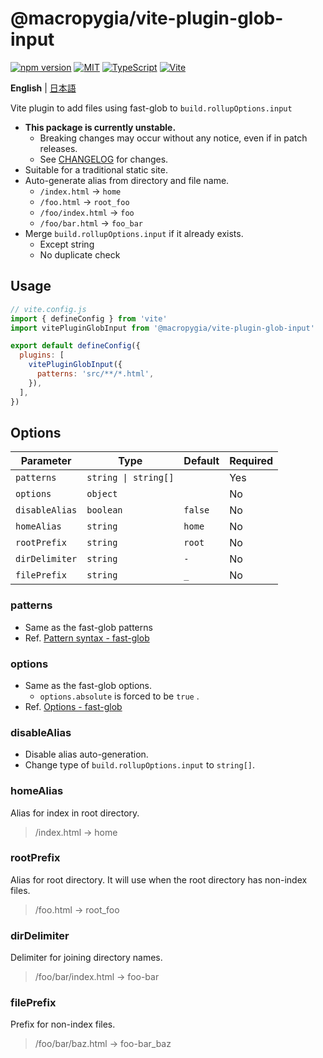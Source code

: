 # @macropygia/vite-plugin-glob-input

[![npm version](https://img.shields.io/npm/v/@macropygia/vite-plugin-glob-input.svg?style=flat-square)](https://www.npmjs.com/package/@macropygia/vite-plugin-glob-input)
[![MIT](https://img.shields.io/npm/l/@macropygia/vite-plugin-glob-input?style=flat-square)](./LICENSE)
[![TypeScript](https://img.shields.io/badge/TypeScript-3178c6?style=flat-square&logo=typescript&logoColor=white)](https://www.typescriptlang.org/)
[![Vite](https://img.shields.io/badge/Vite-646cff?style=flat-square&logo=Vite&logoColor=white)](https://vitejs.dev)

**English** | [日本語](README.ja_JP.md)

Vite plugin to add files using fast-glob to `build.rollupOptions.input`

- **This package is currently unstable.**
    - Breaking changes may occur without any notice, even if in patch releases.
    - See [CHANGELOG](CHANGELOG.md) for changes.
- Suitable for a traditional static site.
- Auto-generate alias from directory and file name.
    - `/index.html` -> `home`
    - `/foo.html` -> `root_foo`
    - `/foo/index.html` -> `foo`
    - `/foo/bar.html` -> `foo_bar`
- Merge `build.rollupOptions.input` if it already exists.
    - Except string
    - No duplicate check

## Usage

```js
// vite.config.js
import { defineConfig } from 'vite'
import vitePluginGlobInput from '@macropygia/vite-plugin-glob-input'

export default defineConfig({
  plugins: [
    vitePluginGlobInput({
      patterns: 'src/**/*.html',
    }),
  ],
})
```

## Options

| Parameter      | Type                 | Default | Required |
| -------------- | -------------------- | ------- | -------- |
| `patterns`     | `string \| string[]` |         | Yes      |
| `options`      | `object`             |         | No       |
| `disableAlias` | `boolean`            | `false` | No       |
| `homeAlias`    | `string`             | `home`  | No       |
| `rootPrefix`   | `string`             | `root`  | No       |
| `dirDelimiter` | `string`             | `-`     | No       |
| `filePrefix`   | `string`             | `_`     | No       |

### patterns

- Same as the fast-glob patterns
- Ref. [Pattern syntax - fast-glob](https://github.com/mrmlnc/fast-glob#pattern-syntax)

### options

- Same as the fast-glob options.
    - `options.absolute` is forced to be `true` .
- Ref. [Options - fast-glob](https://github.com/mrmlnc/fast-glob#options-3)

### disableAlias

- Disable alias auto-generation.
- Change type of `build.rollupOptions.input` to `string[]`.

### homeAlias

Alias for index in root directory.

> /index.html -> home

### rootPrefix

Alias for root directory. It will use when the root directory has non-index files.

> /foo.html -> root_foo

### dirDelimiter

Delimiter for joining directory names.

> /foo/bar/index.html -> foo-bar

### filePrefix

Prefix for non-index files.

> /foo/bar/baz.html -> foo-bar_baz
